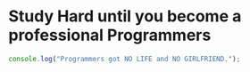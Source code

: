 # Study Hard until you become a professional Programmers
```js
console.log("Programmers got NO LIFE and NO GIRLFRIEND.");
```
